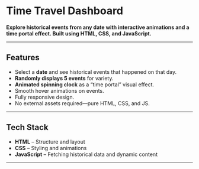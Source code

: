 # Time Travel Dashboard

**Explore historical events from any date with interactive animations and a time portal effect. Built using HTML, CSS, and JavaScript.**

---

## Features

- Select a **date** and see historical events that happened on that day.
- **Randomly displays 5 events** for variety.
- **Animated spinning clock** as a “time portal” visual effect.
- Smooth hover animations on events.
- Fully responsive design.
- No external assets required—pure HTML, CSS, and JS.

---


##  Tech Stack

- **HTML** – Structure and layout
- **CSS** – Styling and animations
- **JavaScript** – Fetching historical data and dynamic content

---

